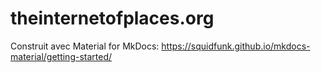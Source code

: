 # theinternetofplaces.org

Construit avec Material for MkDocs: https://squidfunk.github.io/mkdocs-material/getting-started/
